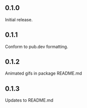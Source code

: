 ## 0.1.0
Initial release.

## 0.1.1
Conform to pub.dev formatting.

## 0.1.2
Animated gifs in package README.md

## 0.1.3
Updates to README.md
